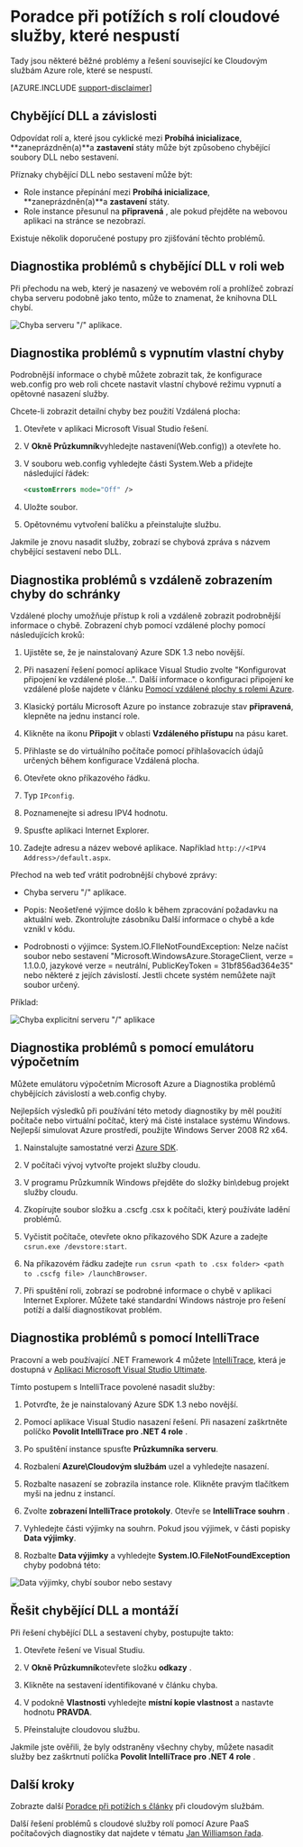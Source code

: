 <properties
   pageTitle="Poradce při potížích s role, které nespustí | Microsoft Azure"
   description="Tady je několik běžných příčin, proč může selhat roli Cloudová služba spustit. Slouží také řešení těchto problémů."
   services="cloud-services"
   documentationCenter=""
   authors="simonxjx"
   manager="felixwu"
   editor=""
   tags="top-support-issue"/>
<tags
   ms.service="cloud-services"
   ms.devlang="na"
   ms.topic="article"
   ms.tgt_pltfrm="na"
   ms.workload="tbd"
   ms.date="09/02/2016"
   ms.author="v-six" />

# <a name="troubleshoot-cloud-service-roles-that-fail-to-start"></a>Poradce při potížích s rolí cloudové služby, které nespustí

Tady jsou některé běžné problémy a řešení související ke Cloudovým službám Azure role, které se nespustí.

[AZURE.INCLUDE [support-disclaimer](../../includes/support-disclaimer.md)]

## <a name="missing-dlls-or-dependencies"></a>Chybějící DLL a závislosti

Odpovídat rolí a, které jsou cyklické mezi **Probíhá inicializace**, **zaneprázdněn(a)**a **zastavení** státy může být způsobeno chybějící soubory DLL nebo sestavení.

Příznaky chybějící DLL nebo sestavení může být:

- Role instance přepínání mezi **Probíhá inicializace**, **zaneprázdněn(a)**a **zastavení** státy.
- Role instance přesunul na **připravená** , ale pokud přejděte na webovou aplikaci na stránce se nezobrazí.

Existuje několik doporučené postupy pro zjišťování těchto problémů.

## <a name="diagnose-missing-dll-issues-in-a-web-role"></a>Diagnostika problémů s chybějící DLL v roli web

Při přechodu na web, který je nasazený ve webovém rolí a prohlížeč zobrazí chyba serveru podobně jako tento, může to znamenat, že knihovna DLL chybí.

![Chyba serveru "/" aplikace.](./media/cloud-services-troubleshoot-roles-that-fail-start/ic503388.png)

## <a name="diagnose-issues-by-turning-off-custom-errors"></a>Diagnostika problémů s vypnutím vlastní chyby

Podrobnější informace o chybě můžete zobrazit tak, že konfigurace web.config pro web roli chcete nastavit vlastní chybové režimu vypnutí a opětovné nasazení služby.

Chcete-li zobrazit detailní chyby bez použití Vzdálená plocha:

1. Otevřete v aplikaci Microsoft Visual Studio řešení.

2. V **Okně Průzkumník**vyhledejte nastavení(Web.config)) a otevřete ho.

3. V souboru web.config vyhledejte části System.Web a přidejte následující řádek:

    ```xml
    <customErrors mode="Off" />
    ```

4. Uložte soubor.

5. Opětovnému vytvoření balíčku a přeinstalujte službu.

Jakmile je znovu nasadit služby, zobrazí se chybová zpráva s názvem chybějící sestavení nebo DLL.

## <a name="diagnose-issues-by-viewing-the-error-remotely"></a>Diagnostika problémů s vzdáleně zobrazením chyby do schránky

Vzdálené plochy umožňuje přístup k roli a vzdáleně zobrazit podrobnější informace o chybě. Zobrazení chyb pomocí vzdálené plochy pomocí následujících kroků:

1. Ujistěte se, že je nainstalovaný Azure SDK 1.3 nebo novější.

2. Při nasazení řešení pomocí aplikace Visual Studio zvolte "Konfigurovat připojení ke vzdálené ploše...". Další informace o konfiguraci připojení ke vzdálené ploše najdete v článku [Pomocí vzdálené plochy s rolemi Azure](../vs-azure-tools-remote-desktop-roles.md).

3. Klasický portálu Microsoft Azure po instance zobrazuje stav **připravená**, klepněte na jednu instancí role.

4. Klikněte na ikonu **Připojit** v oblasti **Vzdáleného přístupu** na pásu karet.

5. Přihlaste se do virtuálního počítače pomocí přihlašovacích údajů určených během konfigurace Vzdálená plocha.

6. Otevřete okno příkazového řádku.

7. Typ `IPconfig`.

8. Poznamenejte si adresu IPV4 hodnotu.

9. Spusťte aplikaci Internet Explorer.

10. Zadejte adresu a název webové aplikace. Například `http://<IPV4 Address>/default.aspx`.

Přechod na web teď vrátit podrobnější chybové zprávy:

* Chyba serveru "/" aplikace.

* Popis: Neošetřené výjimce došlo k během zpracování požadavku na aktuální web. Zkontrolujte zásobníku Další informace o chybě a kde vznikl v kódu.

* Podrobnosti o výjimce: System.IO.FIleNotFoundException: Nelze načíst soubor nebo sestavení "Microsoft.WindowsAzure.StorageClient, verze = 1.1.0.0, jazykové verze = neutrální, PublicKeyToken = 31bf856ad364e35" nebo některé z jejích závislostí. Jestli chcete systém nemůžete najít soubor určený.

Příklad:

![Chyba explicitní serveru "/" aplikace](./media/cloud-services-troubleshoot-roles-that-fail-start/ic503389.png)

## <a name="diagnose-issues-by-using-the-compute-emulator"></a>Diagnostika problémů s pomocí emulátoru výpočetním

Můžete emulátoru výpočetním Microsoft Azure a Diagnostika problémů chybějících závislostí a web.config chyby.

Nejlepších výsledků při používání této metody diagnostiky by měl použití počítače nebo virtuální počítač, který má čisté instalace systému Windows. Nejlepší simulovat Azure prostředí, použijte Windows Server 2008 R2 x64.

1. Nainstalujte samostatné verzi [Azure SDK](https://azure.microsoft.com/downloads/).

2. V počítači vývoj vytvořte projekt služby cloudu.

3. V programu Průzkumník Windows přejděte do složky bin\debug projekt služby cloudu.

4. Zkopírujte soubor složku a .cscfg .csx k počítači, který používáte ladění problémů.

5. Vyčistit počítače, otevřete okno příkazového SDK Azure a zadejte `csrun.exe /devstore:start`.

6. Na příkazovém řádku zadejte `run csrun <path to .csx folder> <path to .cscfg file> /launchBrowser`.

7. Při spuštění roli, zobrazí se podrobné informace o chybě v aplikaci Internet Explorer. Můžete také standardní Windows nástroje pro řešení potíží a další diagnostikovat problém.

## <a name="diagnose-issues-by-using-intellitrace"></a>Diagnostika problémů s pomocí IntelliTrace

Pracovní a web používající .NET Framework 4 můžete [IntelliTrace](https://msdn.microsoft.com/library/dd264915.aspx), která je dostupná v [Aplikaci Microsoft Visual Studio Ultimate](https://www.visualstudio.com/products/visual-studio-ultimate-with-MSDN-vs).

Tímto postupem s IntelliTrace povolené nasadit služby:

1. Potvrďte, že je nainstalovaný Azure SDK 1.3 nebo novější.

2. Pomocí aplikace Visual Studio nasazení řešení. Při nasazení zaškrtněte políčko **Povolit IntelliTrace pro .NET 4 role** .

3. Po spuštění instance spusťte **Průzkumníka serveru**.

4. Rozbalení **Azure\\Cloudovým službám** uzel a vyhledejte nasazení.

5. Rozbalte nasazení se zobrazila instance role. Klikněte pravým tlačítkem myši na jednu z instancí.

6. Zvolte **zobrazení IntelliTrace protokoly**. Otevře se **IntelliTrace souhrn** .

7. Vyhledejte části výjimky na souhrn. Pokud jsou výjimek, v části popisky **Data výjimky**.

8. Rozbalte **Data výjimky** a vyhledejte **System.IO.FileNotFoundException** chyby podobná této:

![Data výjimky, chybí soubor nebo sestavy](./media/cloud-services-troubleshoot-roles-that-fail-start/ic503390.png)

## <a name="address-missing-dlls-and-assemblies"></a>Řešit chybějící DLL a montáží

Při řešení chybějící DLL a sestavení chyby, postupujte takto:

1. Otevřete řešení ve Visual Studiu.

2. V **Okně Průzkumník**otevřete složku **odkazy** .

3. Klikněte na sestavení identifikované v článku chyba.

4. V podokně **Vlastnosti** vyhledejte **místní kopie vlastnost** a nastavte hodnotu **PRAVDA**.

5. Přeinstalujte cloudovou službu.

Jakmile jste ověřili, že byly odstraněny všechny chyby, můžete nasadit služby bez zaškrtnutí políčka **Povolit IntelliTrace pro .NET 4 role** .

## <a name="next-steps"></a>Další kroky

Zobrazte další [Poradce při potížích s články](https://azure.microsoft.com/documentation/articles/?tag=top-support-issue&product=cloud-services) při cloudovým službám.

Další řešení problémů s cloudové služby rolí pomocí Azure PaaS počítačových diagnostiky dat najdete v tématu [Jan Williamson řada](http://blogs.msdn.com/b/kwill/archive/2013/08/09/windows-azure-paas-compute-diagnostics-data.aspx).
